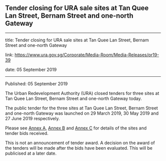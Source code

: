 ## Tender closing for URA sale sites at Tan Quee Lan Street, Bernam Street and one-north Gateway

---

title: Tender closing for URA sale sites at Tan Quee Lan Street, Bernam Street and one-north Gateway

link: https://www.ura.gov.sg/Corporate/Media-Room/Media-Releases/pr19-39

date: 05 September 2019

---

Published: 05 September 2019

The Urban Redevelopment Authority (URA) closed tenders for three sites at Tan Quee Lan Street, Bernam Street and one-north Gateway today.

The public tender for the three sites at Tan Quee Lan Street, Bernam Street and one-north Gateway was launched on 29 March 2019, 30 May 2019 and 27 June 2019 respectively.

Please see [Annex A](https://www.ura.gov.sg/-/media/Corporate/Media-Room/2019/Sep/pr19-39a.pdf), [Annex B](https://www.ura.gov.sg/-/media/Corporate/Media-Room/2019/Sep/pr19-39b.pdf) and [Annex C](https://www.ura.gov.sg/-/media/Corporate/Media-Room/2019/Sep/pr19-39c.pdf) for details of the sites and tender bids received.

This is not an announcement of tender award. A decision on the award of the tenders will be made after the bids have been evaluated. This will be publicised at a later date.
